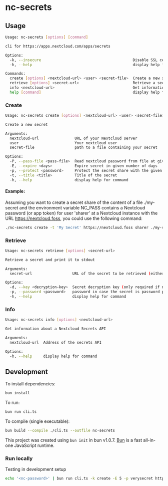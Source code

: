 <!--
SPDX-FileCopyrightText: Tobias Knöppler <thecalcaholic@web.de>
SPDX-License-Identifier: CC0-1.0
-->

# nc-secrets

## Usage

```sh
Usage: nc-secrets [options] [command]

cli for https://apps.nextcloud.com/apps/secrets

Options:
  -k, --insecure                                         Disable SSL certificate validation (FOR TESTING ONLY)
  -h, --help                                             display help for command

Commands:
  create [options] <nextcloud-url> <user> <secret-file>  Create a new secret
  retrieve [options] <secret-url>                        Retrieve a secret and print it to stdout
  info <nextcloud-url>                                   Get information about a Nextcloud Secrets API
  help [command]                                         display help for command
```

### Create

```sh
Usage: nc-secrets create [options] <nextcloud-url> <user> <secret-file>

Create a new secret

Arguments:
  nextcloud-url                URL of your Nextcloud server
  user                         Your nextcloud user
  secret-file                  path to a file containing your secret

Options:
  -P, --pass-file <pass-file>  Read nextcloud password from file at given path (default: stdin)
  -E, --expire <days>          Expire secret in given number of days
  -p, --protect <password>     Protect the secret share with the given password
  -t, --title <title>          Title of the secret
  -h, --help                   display help for command
```

#### Example:

Assuming you want to create a secret share of the content of a file ./my-secret and the environment variable NC_PASS
contains a Nextcloud password (or app token) for user 'sharer' at a Nextcloud instance with the URL https://nextcloud.foss, 
you could use the following command:

```sh
./nc-secrets create -t 'My Secret' https://nextcloud.foss sharer ./my-secret <<<"$NC_PASS"
```

### Retrieve

```sh
Usage: nc-secrets retrieve [options] <secret-url>

Retrieve a secret and print it to stdout

Arguments:
  secret-url                  URL of the secret to be retrieved (either the secret share or ocs URL)

Options:
  -d, --key <decryption-key>  Secret decryption key (only required if not part of <secret-url>)
  -p, --password <password>   password in case the secret is password protected
  -h, --help                  display help for command
```

### Info

```sh
Usage: nc-secrets info [options] <nextcloud-url>

Get information about a Nextcloud Secrets API

Arguments:
  nextcloud-url  Address of the secrets API

Options:
  -h, --help     display help for command
```

## Development

To install dependencies:

```bash
bun install
```

To run:

```bash
bun run cli.ts
```

To compile (single executable):

```bash
bun build --compile ./cli.ts --outfile nc-secrets
```

This project was created using `bun init` in bun v1.0.7. [Bun](https://bun.sh) is a fast all-in-one JavaScript runtime.

### Run locally

Testing in development setup
```sh
echo '<nc-password>' | bun run cli.ts -k create -E 5 -p verysecret http://localhost:8210 <nc-user> <(echo 'mysecret')
```
